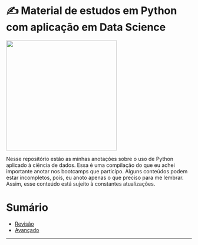 # ✍️ Material de estudos em Python com aplicação em Data Science

<img width="300" src="https://github.com/anapppp/material-de-estudo-python-data-science/assets/70073296/7c2b719d-2d11-44d3-9fd3-df839b68299d">

Nesse repositório estão as minhas anotações sobre o uso de Python aplicado à ciência de dados. Essa é uma compilação do que eu achei importante anotar nos bootcamps que participo. Alguns conteúdos podem estar incompletos, pois, eu anoto apenas o que preciso para me lembrar. Assim, esse conteúdo está sujeito à constantes atualizações.

# Sumário

- [Revisão](./01-revisao-comandos-python.md)
- [Avançado](./02-avancado.md)

----------
